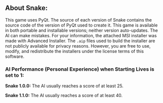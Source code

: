 ## About Snake:

This game uses PyQt. The source of each version of Snake contains the source code of the version of PyQt used to create it. This game is available in both portable and installable versions; neither version auto-updates. The AI can make mistakes. For your information, the attached MSI installer was made with Advanced Installer. The `.aip` files used to build the installer are not publicly available for privacy reasons. However, you are free to use, modify, and redistribute the installers under the license terms of this software.

### AI Performance (Personal Experience) when Starting Lives is set to 1:

**Snake 1.0.0:** The AI usually reaches a score of at least 25.

**Snake 1.1.0:** The AI usually reaches a score of at least 40.
